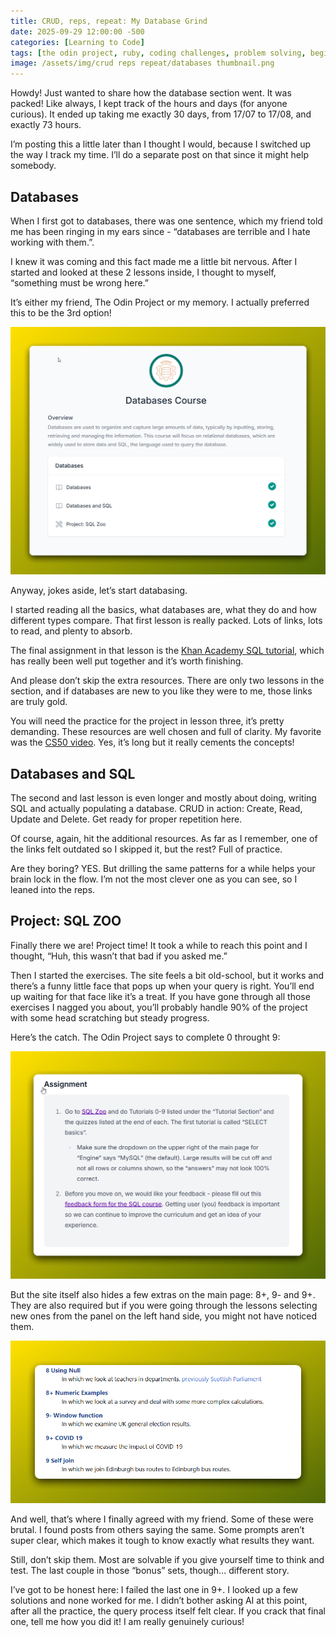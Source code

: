 ```yaml
---
title: CRUD, reps, repeat: My Database Grind
date: 2025-09-29 12:00:00 -500
categories: [Learning to Code]
tags: [the odin project, ruby, coding challenges, problem solving, beginner programmer, coding motivation]     # TAG names should always be lowercase
image: /assets/img/crud reps repeat/databases thumbnail.png
---
```


Howdy! Just wanted to share how the database section went. It was packed! Like always, I kept track of the hours and days (for anyone curious). It ended up taking me exactly 30 days, from 17/07 to 17/08, and exactly 73 hours. 

I’m posting this a little later than I thought I would, because I switched up the way I track my time. I’ll do a separate post on that since it might help somebody. 

## Databases

When I first got to databases, there was one sentence, which my friend told me has been ringing in my ears since - “databases are terrible and I hate working with them.”. 

I knew it was coming and this fact made me a little bit nervous. After I started and looked at these 2 lessons inside, I thought to myself, “something must be wrong here.” 

It’s either my friend, The Odin Project or my memory. I actually preferred this to be the 3rd option! 

![Odin Course](/assets/img/crud%20reps%20repeat/Database%20Course.png)

Anyway, jokes aside, let’s start databasing. 

I started reading all the basics, what databases are, what they do and how different types compare. That first lesson is really packed. Lots of links, lots to read, and plenty to absorb. 

The final assignment in that lesson is the [Khan Academy SQL tutorial](https://www.khanacademy.org/computing/computer-programming/sql/relational-queries-in-sql/a/more-efficient-sql-with-query-planning-and-optimization), which has really been well put together and it’s worth finishing.

And please don’t skip the extra resources. There are only two lessons in the section, and if databases are new to you like they were to me, those links are truly gold. 

You will need the practice for the project in lesson three, it’s pretty demanding. These resources are well chosen and full of clarity. My favorite was the [CS50 video](https://cs50.harvard.edu/x/2024/weeks/7/). Yes, it’s long but it really cements the concepts!

## Databases and SQL

The second and last lesson is even longer and mostly about doing, writing SQL and actually populating a database. CRUD in action: Create, Read, Update and Delete. Get ready for proper repetition here. 

Of course, again, hit the additional resources. As far as I remember, one of the links felt outdated so I skipped it, but the rest? Full of practice. 

Are they boring? YES. But drilling the same patterns for a while helps your brain lock in the flow. I’m not the most clever one as you can see, so I leaned into the reps.

## Project: SQL ZOO

Finally there we are! Project time! It took a while to reach this point and I thought, “Huh, this wasn’t that bad if you asked me.” 

Then I started the exercises. The site feels a bit old-school, but it works and there’s a funny little face that pops up when your query is right. You’ll end up waiting for that face like it’s a treat. If you have gone through all those exercises I nagged you about, you’ll probably handle 90% of the project with some head scratching but steady progress.

Here’s the catch. The Odin Project says to complete 0 throught 9:

![exercises](/assets/img/crud%20reps%20repeat/0%20to%209%20odin.png)

But the site itself also hides a few extras on the main page: 8+, 9- and 9+. They are also required but if you were going through the lessons selecting new ones from the panel on the left hand side, you might not have noticed them.

![sql zoo](/assets/img/crud%20reps%20repeat/0%20to%209%20ZOO.png)

And well, that’s where I finally agreed with my friend. Some of these were brutal. I found posts from others saying the same. Some prompts aren’t super clear, which makes it tough to know exactly what results they want. 

Still, don’t skip them. Most are solvable if you give yourself time to think and test. The last couple in those “bonus” sets, though… different story. 

I’ve got to be honest here: I failed the last one in 9+. I looked up a few solutions and none worked for me. I didn’t bother asking AI at this point, after all the practice, the query process itself felt clear. If you crack that final one, tell me how you did it! I am really genuinely curious!


